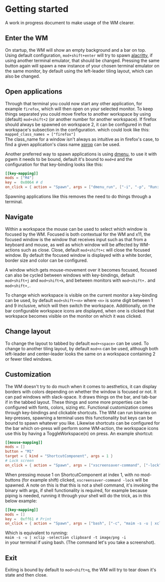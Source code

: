 # Getting started
A work in progress document to make usage of the WM clearer.

## Enter the WM
On startup, the WM will show an empty background and a bar on top.  
Using default configuration, `mod+shift+enter` will try to spawn [alacritty](https://github.com/alacritty/alacritty), 
if using another terminal emulator, that should be changed.
Pressing the same button again will spawn a new instance of your chosen terminal emulator on the same monitor,
by default using the left-leader tiling layout, which can also be changed.  

## Open applications
Through that terminal you could now start any other application, for example `firefox`, which will then
open on your selected monitor. To keep things separated you could move firefox to another workspace by using (default) 
`mod+shift+2` (or another number for another workspace). If firefox should always be spawned on workspace 2, 
it can be configured in that workspace's subsection in the configuration.
which could look like this:  
`mapped_class_names = ["firefox"]`  
The class_name for a window isn't always as intuitive as in firefox's case, to find a given application's class name
[xprop](https://www.x.org/releases/X11R7.5/doc/man/man1/xprop.1.html) can be used.

Another preferred way to spawn applications is using [dmenu](https://tools.suckless.org/dmenu/), to use it with pgwm 
it needs to be bound, default it's bound to `mod+d` and the configuration for that key-binding looks like this:
```toml
[[key-mapping]]
mods = ["M4"]
key =  0x0064 # d
on_click = { action = "Spawn", args = ["dmenu_run", ["-i", "-p", "Run: "]] }
```
Spawning applications like this removes the need to do things through a terminal.

## Navigate
Within a workspace the mouse can be used to select which window is focused by the WM. 
Focused is both contextual for the WM and x11, the focused window is the window that receives 
input such as that from a keyboard and mouse, as well as which window will be affected by WM-actions such as close.
Close, default `mod+shift+c` will close the focused window. By default the focused window is displayed with a white border, 
border size and color can be configured.

A window which gets mouse-movement over it becomes focused, focused can also be cycled between windows with key-bindings, 
default `mod+shift+j` and `mod+shift+k`, and between monitors with `mod+shift+.` and `mod+shift+,`.  

To change which workspace is visible on the current monitor a key-binding can be used, by default `mod+shift+<n>` where `<n>` is some digit between 
1 and 9 inclusive, which will then switch the workspace. Additionally, on the bar configurable workspace icons are displayed,
when one is clicked that workspace becomes visible on the monitor on which it was clicked.

## Change layout
To change the layout to tabbed by default `mod+<space>` can be used.
To change to another tiling layout, by default `mod+n` can be used, although both left-leader and center-leader 
looks the same on a workspace containing 2 or fewer tiled windows.

## Customization
The WM doesn't try to do much when it comes to aesthetics, it can display borders with colors depending on whether the 
window is focused or not. It can pad windows with slack-space. It draws things on the bar, and tab-bar if in the tabbed layout.
These things and some more properties can be configured with fonts, colors, sizing etc.
Functional customization comes through key-bindings and clickable shortcuts.
The WM can run binaries on key-presses, spawning a terminal uses this functionality but keys can be bound to 
spawn whatever you like. Likewise shortcuts can be configured for the bar which on-press will perform some WM-action, 
the workspace icons use this by having a ToggleWorkspace(n) on press. An example shortcut:
```toml
[[mouse-mapping]]
mods = []
button = "M1"
target = { kind = "ShortcutComponent", args = 1 }
# Lock screen
on_click = { action = "Spawn", args = ["xscreensaver-command", ["-lock"]]}
```
When pressing mouse 1 on ShortcutComponent at index 1, with no mod-buttons (for example shift) clicked, 
`xscreensaver-command -lock` will be spawned. 
A note on this is that this is not a shell command, it's invoking the binary with args, if shell functionality is required,
for example because piping is needed, running it through your shell will do the trick, as in this below example:
```toml
[[key-mapping]]
mods = []
key =  0xff61 # Print
on_click = { action = "Spawn", args = ["bash", ["-c", "maim -s -u | xclip -selection clipboard -t image/png -i"]] }
```
Which is equivalent to running:  
`maim -s -u | xclip -selection clipboard -t image/png -i`  
in your terminal if using bash. (The command let's you take a screenshot).

## Exit
Exiting is bound by default to `mod+shift+q`, the WM will try to tear down it's state and then close.